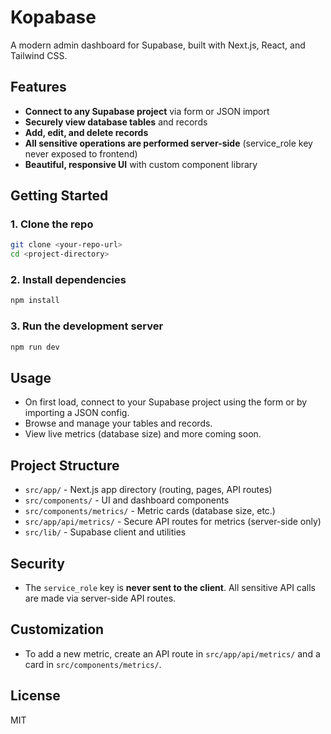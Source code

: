 # Kopabase

A modern admin dashboard for Supabase, built with Next.js, React, and Tailwind CSS.

## Features
- **Connect to any Supabase project** via form or JSON import
- **Securely view database tables** and records
- **Add, edit, and delete records**
- **All sensitive operations are performed server-side** (service_role key never exposed to frontend)
- **Beautiful, responsive UI** with custom component library

## Getting Started

### 1. Clone the repo
```bash
git clone <your-repo-url>
cd <project-directory>
```

### 2. Install dependencies
```bash
npm install
```

### 3. Run the development server
```bash
npm run dev
```

## Usage
- On first load, connect to your Supabase project using the form or by importing a JSON config.
- Browse and manage your tables and records.
- View live metrics (database size) and more coming soon.

## Project Structure
- `src/app/` - Next.js app directory (routing, pages, API routes)
- `src/components/` - UI and dashboard components
- `src/components/metrics/` - Metric cards (database size, etc.)
- `src/app/api/metrics/` - Secure API routes for metrics (server-side only)
- `src/lib/` - Supabase client and utilities

## Security
- The `service_role` key is **never sent to the client**. All sensitive API calls are made via server-side API routes.

## Customization
- To add a new metric, create an API route in `src/app/api/metrics/` and a card in `src/components/metrics/`. 

## License
MIT
